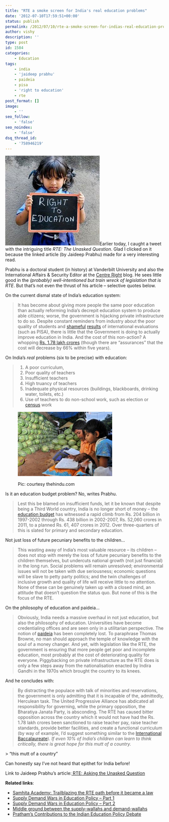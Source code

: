 ```yaml
---
title: "RTE a smoke screen for India's real education problems"
date: '2012-07-10T17:59:51+00:00'
status: publish
permalink: /2012/07/10/rte-a-smoke-screen-for-indias-real-education-problems
author: vishy
description: ''
type: post
id: 1584
categories:
    - Education
tags:
    - india
    - 'jaideep prabhu'
    - paideia
    - pisa
    - 'right to education'
    - rte
post_format: []
image:
    - ''
seo_follow:
    - 'false'
seo_noindex:
    - 'false'
dsq_thread_id:
    - '758946219'
---
```

[![Pic: courtesy facenfacts.com](../../../../uploads/2012/07/rte_girl_pic_facenfacts_com-300x285.jpeg "rte_girl_pic_facenfacts_com")](../../../../uploads/2012/07/rte_girl_pic_facenfacts_com.jpeg)Earlier today, I caught a tweet with the intriguing title *RTE: The Unasked Question*. Glad I clicked on it because the linked article (by Jaideep Prabhu) made for a very interesting read.

Prabhu is a doctoral student (in history) at Vanderbilt University and also the International Affairs &amp; Security Editor at the [Centre Right](http://centreright.in/) blog. He sees little good in the *(probably) well-intentioned but train wreck of legislation that is RTE*. But that’s not even the thrust of his article – selective quotes below.

On the current dismal state of India’s education system:

> It has become about giving more people the same poor education than actually reforming India’s decrepit education system to produce able citizens; worse, the government is hijacking private infrastructure to do so. Despite constant reminders from industry about the poor quality of students and [shameful](http://blogs.timesofindia.indiatimes.com/the-real-truth/entry/pisa-results-shame-india-but-is-anyone-surprised-really) [results](http://www.thehindu.com/news/national/article2804134.ece) of international evaluations (such as PISA), there is little that the Government is doing to actually improve education in India. And the cost of this non-action? A whopping [Rs. 1.78 lakh crores](http://articles.timesofindia.indiatimes.com/2009-09-29/india/28090500_1_funding-pattern-student-teacher-ratio-rte) (though there are “assurances” that the cost will decrease by 66% within five years).

On India’s *real* problems (six to be precise) with education:

> 1. A poor curriculum,
> 2. Poor quality of teachers
> 3. Insufficient teachers
> 4. High truancy of teachers
> 5. Inadequate physical resources (buildings, blackboards, drinking water, toilets, etc.)
> 6. Use of teachers to do non-school work, such as election or [census](http://www.indianexpress.com/news/census-teachers-on-duty-school-work-stuck/740850/0) work

<figure aria-describedby="caption-attachment-1588" class="wp-caption alignright" id="attachment_1588" style="width: 300px">

[![](../../../../uploads/2012/07/rte_children_thehindu_com-300x204.jpeg "rte_children_thehindu_com")](../../../../uploads/2012/07/rte_children_thehindu_com.jpeg)<figcaption class="wp-caption-text" id="caption-attachment-1588">Pic: courtesy thehindu.com</figcaption></figure>

Is it an education budget problem? No, writes Prabhu.

> Lest this be blamed on insufficient funds, let it be known that despite being a Third World country, India is no longer short of money – the [education budget](http://www.livemint.com/2012/03/16153749/Education-sees-18-increase-in.html) has witnessed a rapid climb from Rs. 204 billion in 1997-2002 through Rs. 438 billion in 2002-2007, Rs. 52,060 crores in 2011, to a planned Rs. 61, 407 crores in 2012. Over three-quarters of this is slated for primary and secondary education.

Not just loss of future pecuniary benefits to the children…

> This wasting away of India’s most valuable resource – its children – does not stop with merely the loss of future pecuniary benefits to the children themselves, but undercuts national growth (not just financial) in the long run. Social problems will remain unresolved; environmental issues will not be taken with due seriousness; economic questions will be slave to petty party politics; and the twin challenges of inclusive growth and quality of life will receive little to no attention. None of these can be genuinely taken up with a closed mind, an attitude that doesn’t question the status quo. But none of this is the focus of the RTE.

On the philosophy of education and paideia…

> Obviously, India needs a massive overhaul in not just education, but also the philosophy of education. Universities have become credentialing offices and are seen only in a utilitarian perspective. The notion of [paideia](http://jaideepprabhu.org/2012/04/08/paideia/) has been completely lost. To paraphrase Thomas Browne, no man should approach the temple of knowledge with the soul of a money changer. And yet, with legislation like the RTE, the government is ensuring that more people get poor and incomplete education, most probably at the cost of deteriorating quality for everyone. Piggybacking on private infrastructure as the RTE does is only a few steps away from the nationalisation enacted by Indira Gandhi in the 1970s which brought the country to its knees.

And he concludes with:

> By distracting the populace with talk of minorities and reservations, the government is only admitting that it is incapable of the, admittedly, Herculean task. The United Progressive Alliance has abdicated all responsibility for governing, while the primary opposition, the Bharatiya Janata Party, is absconding. The RTE has caused bitter opposition across the country which it would not have had the Rs. 1.78 lakh crores been sanctioned to raise teacher pay, raise teacher standards, provide better facilities, and create a functional curriculum (by way of example, I’d suggest something similar to the [International Baccalaureate](http://www.ibo.org/general/what.cfm)). *If even 10% of India’s children can learn to think critically, there is great hope for this mutt of a country.*

&gt; “this mutt of a country”

Can honestly say I’ve not heard that epithet for India before!

Link to Jaideep Prabhu’s article:[ RTE: Asking the Unasked Question](http://jaideepprabhu.org/2012/07/10/rte-asking-the-unasked-question/)

**Related links**:

- [Samhita Academy: Trailblazing the RTE path before it became a law](http://www.techsangam.com/2012/06/17/samhita-academy-trailblazing-the-rte-path-years-before-it-became-a-law/)
- [Supply Demand Wars in Education Policy – Part 1](http://www.techsangam.com/2011/09/02/supply-demand-wars-in-education-policy-part-1/)
- [Supply Demand Wars in Education Policy – Part 2](http://www.techsangam.com/2011/09/06/the-supply-demand-wars-in-education-policy-part-2/)
- [Middle ground between the supply-wallahs and demand-wallahs](http://www.techsangam.com/2011/09/07/middle-ground-between-the-supply-wallahs-and-demand-wallahs/)
- [Pratham’s Contributions to the Indian Education Policy Debate](http://www.techsangam.com/2011/09/10/prathams-contributions-to-indian-education-policy-debate/)